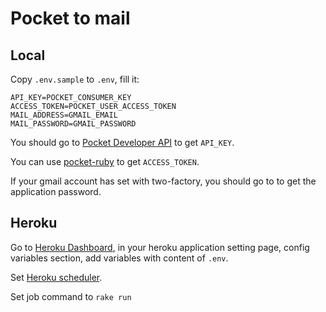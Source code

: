 # Pocket to mail

## Local

Copy `.env.sample` to `.env`, fill it:

```shell
API_KEY=POCKET_CONSUMER_KEY
ACCESS_TOKEN=POCKET_USER_ACCESS_TOKEN
MAIL_ADDRESS=GMAIL_EMAIL
MAIL_PASSWORD=GMAIL_PASSWORD
```

You should go to [Pocket Developer API](https://getpocket.com/developer/apps/new) to get `API_KEY`.

You can use [pocket-ruby](https://github.com/turadg/pocket-ruby) to get `ACCESS_TOKEN`.

If your gmail account has set with two-factory, you should go to [](https://security.google.com/settings/security/apppasswords) to get the application password.

## Heroku

Go to [Heroku Dashboard](https://dashboard-preview.heroku.com/apps), in your heroku application setting page, config variables section, add variables with content of `.env`.

Set [Heroku scheduler](https://devcenter.heroku.com/articles/scheduler).

Set job command to `rake run`
